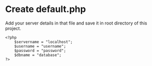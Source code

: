 # Create default.php

Add your server details in that file and save it in root directory of this project.

```
<?php
    $servername = "localhost";
    $username = "username";
    $password = "password";
    $dbname = "database";
?>
```
